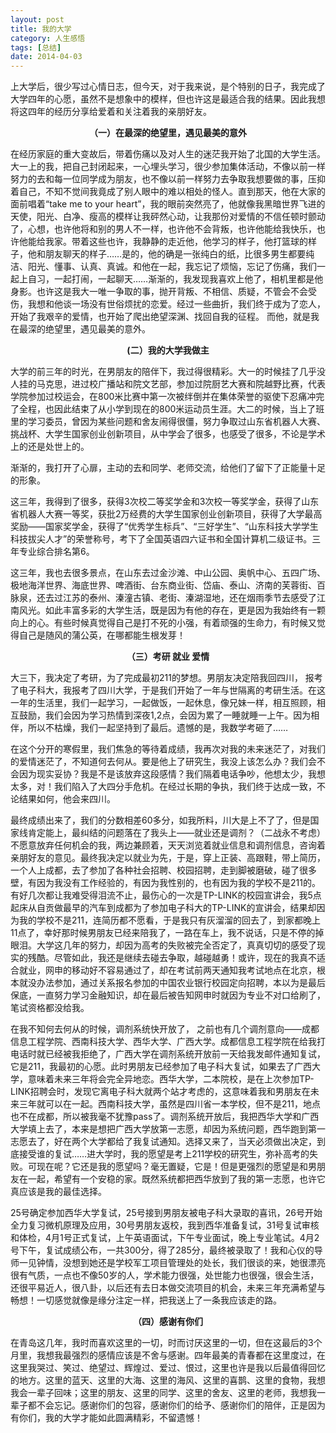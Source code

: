 ```yaml
---
layout: post
title: 我的大学
category: 人生感悟 
tags: [总结]
date: 2014-04-03
---
```

上大学后，很少写过心情日志，但今天，对于我来说，是个特别的日子，我完成了大学四年的心愿，虽然不是想象中的模样，但也许这是最适合我的结果。因此我想将这四年的经历分享给爱着和关注着我的亲朋好友。<!-- more -->

**<center>（一）在最深的绝望里，遇见最美的意外</center>**

在经历家庭的重大变故后，带着伤痛以及对人生的迷茫我开始了北国的大学生活。大一上的我，把自己封闭起来，一心埋头学习，很少参加集体活动，不像以前一样努力的去和每一位同学成为朋友，也不像以前一样努力去争取我想要做的事，压抑着自己，不知不觉间我竟成了别人眼中的难以相处的怪人。直到那天，他在大家的面前唱着“take me to your heart”，我的眼前突然亮了，他就像我黑暗世界飞进的天使，阳光、白净、瘦高的模样让我砰然心动，让我那份对爱情的不信任顿时颤动了，心想，也许他将和别的男人不一样，也许他不会背叛，也许他能给我快乐，也许他能给我家。带着这些也许，我静静的走近他，他学习的样子，他打篮球的样子，他和朋友聊天的样子……是的，他的确是一张纯白的纸，比很多男生都要纯洁、阳光、懂事、认真、真诚。和他在一起，我忘记了烦恼，忘记了伤痛，我们一起上自习，一起打闹，一起聊天……渐渐的，我发现我喜欢上他了，相机里都是他身影。也许这是我大一唯一争取的事，抛开背叛、不相信、质疑，不管会不会受伤，我想和他谈一场没有世俗烦扰的恋爱。经过一些曲折，我们终于成为了恋人，开始了我艰辛的爱情，也开始了爬出绝望深渊、找回自我的征程。  而他，就是我在最深的绝望里，遇见最美的意外。

**<center>(二）我的大学我做主</center>**

大学的前三年的时光，在男朋友的陪伴下，我过得很精彩。大一的时候挂了几乎没人挂的马克思，进过校广播站和院文艺部，参加过院厨艺大赛和院越野比赛，代表学院参加过校运会，在800米比赛中第一次被绊倒并在集体荣誉的驱使下忍痛冲完了全程，也因此结束了从小学到现在的800米运动员生涯。大二的时候，当上了班里的学习委员，曾因为某些问题和舍友闹得很僵，努力争取过山东省机器人大赛、挑战杯、大学生国家创业创新项目，从中学会了很多，也感受了很多，不论是学术上的还是处世上的。  

渐渐的，我打开了心扉，主动的去和同学、老师交流，给他们了留下了正能量十足的形象。   

这三年，我得到了很多，获得3次校二等奖学金和3次校一等奖学金，获得了山东省机器人大赛一等奖，获批2万经费的大学生国家创业创新项目，获得了大学最高奖励——国家奖学金，获得了“优秀学生标兵”、“三好学生”、“山东科技大学学生科技拔尖人才”的荣誉称号，考下了全国英语四六证书和全国计算机二级证书。三年专业综合排名第6。  

这三年，我也去很多景点，在山东去过金沙滩、中山公园、奥帆中心、五四广场、极地海洋世界、海底世界、啤酒街、台东商业街、岱庙、泰山、济南的芙蓉街、百脉泉，还去过江苏的泰州、溱潼古镇、老街、溱湖湿地，还在烟雨季节去感受了江南风光。如此丰富多彩的大学生活，既是因为有他的存在，更是因为我始终有一颗向上的心。有些时候真觉得自己是打不死的小强，有着顽强的生命力，有时候又觉得自己是随风的蒲公英，在哪都能生根发芽！

**<center>（三）考研 就业 爱情</center>**

大三下，我决定了考研，为了完成最初211的梦想。男朋友决定陪我回四川， 报考了电子科大，我报考了四川大学，于是我们开始了一年与世隔离的考研生活。在这一年的生活里，我们一起学习，一起做饭，一起休息，像兄妹一样，相互照顾，相互鼓励，我们会因为学习热情到深夜1,2点，会因为累了一睡就睡一上午。因为相伴，所以不枯燥，我们一起坚持到了最后。遗憾的是，我数学考砸了……  

在这个分开的寒假里，我们焦急的等待着成绩，我再次对我的未来迷茫了，对我们的爱情迷茫了，不知道何去何从。要是他上了研究生，我没上该怎么办？我们会不会因为现实妥协？我是不是该放弃这段感情？我们隔着电话争吵，他想太少，我想太多，对！我们陷入了大四分手危机。在经过长期的争执，我们终于达成一致，不论结果如何，他会来四川。  

最终成绩出来了，我们的分数相差60多分，如我所料，川大是上不了了，但是国家线肯定能上，最纠结的问题落在了我头上——就业还是调剂？（二战永不考虑）不愿意放弃任何机会的我，两边兼顾着，天天浏览着就业信息和调剂信息，咨询着亲朋好友的意见。最终我决定以就业为先，于是，穿上正装、高跟鞋，带上简历，一个人上成都，去了参加了各种社会招聘、校园招聘，走到脚被磨破，碰了很多壁，有因为我没有工作经验的，有因为我性别的，也有因为我的学校不是211的。有好几次都让我难受得泪流不止，最伤心的一次是TP-LINK的校园宣讲会，我5点起床从自贡做最早的汽车到成都为了参加电子科大的TP-LINK的宣讲会，结果却因为我的学校不是211，连简历都不愿看，于是我只有灰溜溜的回去了，到家都晚上11点了，幸好那时候男朋友已经来陪我了，一路在车上，我不说话，只是不停的掉眼泪。大学这几年的努力，却因为高考的失败被完全否定了，真真切切的感受了现实的残酷。尽管如此，我还是继续去碰去争取，越碰越勇！或许，现在的我真不适合就业，网申的移动好不容易通过了，却在考试前两天通知我考试地点在北京，根本就没办法参加，通过关系报名参加的中国农业银行校园定向招聘，本以为是最后保底，一直努力学习金融知识，却在最后被告知网申时就因为专业不对口给刷了，笔试资格都没给我。  

在我不知何去何从的时候，调剂系统快开放了， 之前也有几个调剂意向——成都信息工程学院、西南科技大学、西华大学、广西大学。成都信息工程学院在给我打电话时就已经被我拒绝了，广西大学在调剂系统开放前一天给我发邮件通知复试，它是211，我最初的心愿。此时男朋友已经参加了电子科大复试，如果去了广西大学，意味着未来三年将会完全异地恋。西华大学，二本院校，是在上次参加TP-LINK招聘会时，发现它离电子科大就两个站才考虑的，这意味着我和男朋友在未来三年就可以在一起。西南科技大学，虽然是四川省一本学校，但不是211，地点也不在成都，所以被我毫不犹豫pass了。调剂系统开放后，我把西华大学和广西大学填上去了，本来是想把广西大学放第一志愿，却因为系统问题，西华跑到第一志愿去了，好在两个大学都给了我复试通知。选择又来了，当天必须做出决定，到底接受谁的复试……进大学时，我的愿望是考上211学校的研究生，弥补高考的失败。可现在呢？它还是我的愿望吗？毫无置疑，它是！但是更强烈的愿望是和男朋友在一起，希望有一个安稳的家。既然系统都把西华放到了我的第一志愿，也许它真应该是我的最佳选择。  

25号确定参加西华大学复试，25号接到男朋友被电子科大录取的喜讯，26号开始全力复习微机原理及应用，30号男朋友返校，我到西华准备复试，31号复试审核和体检，4月1号正式复试，上午英语面试，下午专业面试，晚上专业笔试。4月2号下午，复试成绩公布，一共300分，得了285分，最终被录取了！我和心仪的导师一见钟情，没想到她还是学校军工项目管理处的处长，我们很谈的来，她很漂亮很有气质，一点也不像50岁的人，学术能力很强，处世能力也很强，很会生活，还很平易近人，很八卦，以后还有去日本做交流项目的机会，未来三年充满希望与畅想！一切感觉就像是缘分注定一样，把我送上了一条我应该走的路。

**<center>（四）感谢有你们</center>**

在青岛这几年，我时而喜欢这里的一切，时而讨厌这里的一切，但在这最后的3个月里，我想我最强烈的感情应该是不舍与感谢。四年最美的青春都在这里度过，在这里我哭过、笑过、绝望过、辉煌过、爱过、恨过，这里也许是我以后最值得回忆的地方。这里的蓝天、这里的大海、这里的海风、这里的喜鹊、这里的食物，我想我会一辈子回味；这里的朋友、这里的同学、这里的舍友、这里的老师，我想我一辈子都不会忘记。感谢你们的包容，感谢你们的给予、感谢你们的陪伴，正是因为有你们，我的大学才能如此圆满精彩，不留遗憾！  